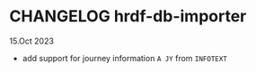 # CHANGELOG hrdf-db-importer

15.Oct 2023
- add support for journey information `A JY` from `INFOTEXT`
